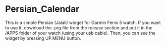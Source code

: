 # Persian_Calendar
This is a simple Persian (Jalali) widget for Garmin Fenix 5 watch.
If you want to use it, download the .prg file from the release section and put it in the /APPS folder of your watch (using your usb cable). Then, you can see the widget by pressing UP.MENU button.
